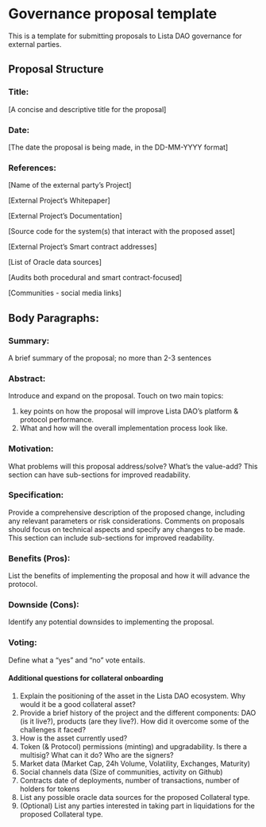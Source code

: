 # Governance proposal template

This is a template for submitting proposals to Lista DAO governance for external parties.

## Proposal Structure

### Title:

\[A concise and descriptive title for the proposal]

### Date:

\[The date the proposal is being made, in the DD-MM-YYYY format]

### References:

\[Name of the external party’s Project]

\[External Project’s Whitepaper]

\[External Project’s Documentation]

\[Source code for the system(s) that interact with the proposed asset]

\[External Project’s Smart contract addresses]

\[List of Oracle data sources]

\[Audits both procedural and smart contract-focused]

\[Communities - social media links]

## Body Paragraphs:

### Summary:&#x20;

A brief summary of the proposal; no more than 2-3 sentences

### Abstract:

Introduce and expand on the proposal. Touch on two main topics:

1. key points on how the proposal will improve Lista DAO’s platform & protocol performance.&#x20;
2. What and how will the overall implementation process look like.

### Motivation:

What problems will this proposal address/solve? What’s the value-add? This section can have sub-sections for improved readability.

### Specification:&#x20;

Provide a comprehensive description of the proposed change, including any relevant parameters or risk considerations. Comments on proposals should focus on technical aspects and specify any changes to be made. This section can include sub-sections for improved readability.

### Benefits (Pros):

List the benefits of implementing the proposal and how it will advance the protocol.

### Downside (Cons):&#x20;

Identify any potential downsides to implementing the proposal.

### Voting:&#x20;

Define what a “yes” and “no” vote entails.

#### Additional questions for collateral onboarding

1. Explain the positioning of the asset in the Lista DAO ecosystem. Why would it be a good collateral asset?
2. Provide a brief history of the project and the different components: DAO (is it live?), products (are they live?). How did it overcome some of the challenges it faced?
3. How is the asset currently used?
4. Token (& Protocol) permissions (minting) and upgradability. Is there a multisig? What can it do? Who are the signers?
5. Market data (Market Cap, 24h Volume, Volatility, Exchanges, Maturity)
6. Social channels data (Size of communities, activity on Github)
7. Contracts date of deployments, number of transactions, number of holders for tokens
8. List any possible oracle data sources for the proposed Collateral type.
9. (Optional) List any parties interested in taking part in liquidations for the proposed Collateral type.
